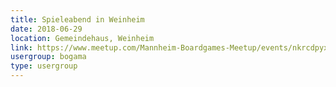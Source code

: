```yaml
---
title: Spieleabend in Weinheim 
date: 2018-06-29
location: Gemeindehaus, Weinheim
link: https://www.meetup.com/Mannheim-Boardgames-Meetup/events/nkrcdpyxjbmc/
usergroup: bogama
type: usergroup
---
```

